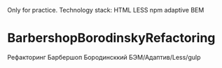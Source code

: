 Only for practice. Technology stack: HTML LESS npm adaptive BEM

# BarbershopBorodinskyRefactoring
Рефакторинг Барбершоп Бородинсккий БЭМ/Адаптив/Less/gulp

